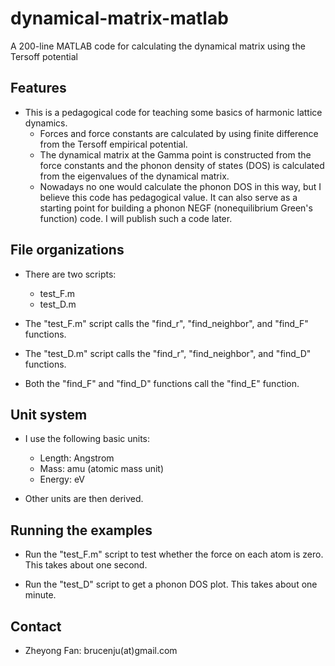 # dynamical-matrix-matlab
A 200-line MATLAB code for calculating the dynamical matrix using the Tersoff potential

## Features

* This is a pedagogical code for teaching some basics of harmonic lattice dynamics.
  * Forces and force constants are calculated by using finite difference from the Tersoff empirical potential.
  * The dynamical matrix at the Gamma point is constructed from the force constants and the phonon density of states (DOS) is calculated from the eigenvalues of the dynamical matrix. 
  * Nowadays no one would calculate the phonon DOS in this way, but I believe this code has pedagogical value. It can also serve as a starting point for building a phonon NEGF (nonequilibrium Green's function) code. I will publish such a code later. 
  
## File organizations

* There are two scripts:
  * test_F.m
  * test_D.m

* The "test_F.m" script calls the "find_r", "find_neighbor", and "find_F" functions.

* The "test_D.m" script calls the "find_r", "find_neighbor", and "find_D" functions.

* Both the "find_F" and "find_D" functions call the "find_E" function.
  
## Unit system

* I use the following basic units:
  * Length: Angstrom
  * Mass: amu (atomic mass unit)
  * Energy: eV
  
* Other units are then derived.

## Running the examples

* Run the "test_F.m" script to test whether the force on each atom is zero. This takes about one second. 
  
* Run the "test_D" script to get a phonon DOS plot. This takes about one minute. 

## Contact

* Zheyong Fan: brucenju(at)gmail.com

